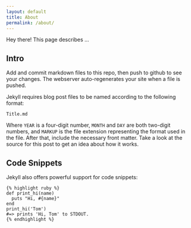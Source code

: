 ```yaml
---
layout: default
title: About
permalink: /about/
---
```


<p class="message">
Hey there! This page describes ...
</p>

## Intro
Add and commit markdown files to this repo, then push to github to see your changes.  The webserver auto-regenerates your site when a file is pushed.

Jekyll requires blog post files to be named according to the following format:

`Title.md`

Where `YEAR` is a four-digit number, `MONTH` and `DAY` are both two-digit numbers, and `MARKUP` is the file extension representing the format used in the file. After that, include the necessary front matter. Take a look at the source for this post to get an idea about how it works.

## Code Snippets
Jekyll also offers powerful support for code snippets:

```
{% highlight ruby %}
def print_hi(name)
  puts "Hi, #{name}"
end
print_hi('Tom')
#=> prints 'Hi, Tom' to STDOUT.
{% endhighlight %}
```
